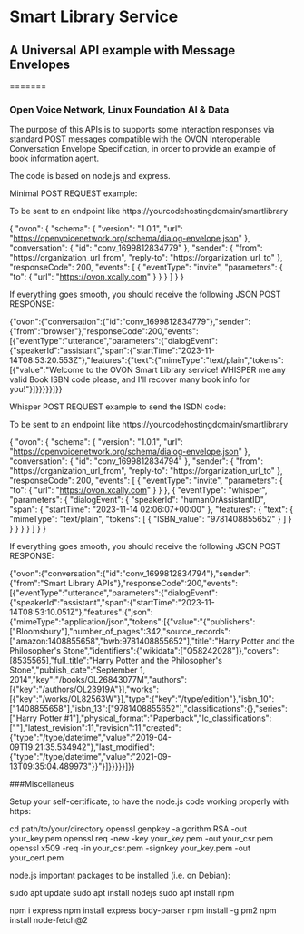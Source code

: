 # Smart Library Service
## A Universal API example with Message Envelopes
=======
### Open Voice Network, Linux Foundation AI & Data

The purpose of this APIs is to supports some interaction responses via standard POST messages compatible with the OVON Interoperable Conversation Envelope Specification, in order to provide an example of book information agent.

The code is based on node.js and express.

Minimal POST REQUEST example:

To be sent to an endpoint like https://yourcodehostingdomain/smartlibrary

{
  "ovon": {
    "schema": {
      "version": "1.0.1",
      "url": "https://openvoicenetwork.org/schema/dialog-envelope.json"
    },
    "conversation": {
      "id": "conv_1699812834779"
    },
    "sender": {
      "from": "https://organization_url_from",
      "reply-to": "https://organization_url_to"
    },
    "responseCode": 200,
    "events": [
      {
        "eventType": "invite",
        "parameters": {
          "to": {
            "url": "https://ovon.xcally.com"
          }
        }
      }
    ]
  }
}

If everything goes smooth, you should receive the following JSON POST RESPONSE:

{"ovon":{"conversation":{"id":"conv_1699812834779"},"sender":{"from":"browser"},"responseCode":200,"events":[{"eventType":"utterance","parameters":{"dialogEvent":{"speakerId":"assistant","span":{"startTime":"2023-11-14T08:53:20.553Z"},"features":{"text":{"mimeType":"text/plain","tokens":[{"value":"Welcome
to the OVON Smart Library service! WHISPER me any valid Book ISBN code please, and I'll recover many book info for
you!"}]}}}}}]}}


Whisper POST REQUEST example to send the ISDN code:

To be sent to an endpoint like https://yourcodehostingdomain/smartlibrary

{
    "ovon": {
      "schema": {
        "version": "1.0.1",
        "url": "https://openvoicenetwork.org/schema/dialog-envelope.json"
      },
      "conversation": {
        "id": "conv_1699812834794"
      },
      "sender": {
        "from": "https://organization_url_from",
        "reply-to": "https://organization_url_to"
      },
      "responseCode": 200,
      "events": [
        {
          "eventType": "invite",
          "parameters": {
            "to": {
              "url": "https://ovon.xcally.com"
            }
           }
         },
          {
          "eventType": "whisper",
            "parameters": {
              "dialogEvent": {
                "speakerId": "humanOrAssistantID",
                "span": { "startTime": "2023-11-14 02:06:07+00:00" },
                "features": {
                  "text": {
                    "mimeType": "text/plain",
                    "tokens": [ { "ISBN_value": "9781408855652" } ] 
                  }
                }
              }
            }
          }
      ]
    }
  }

If everything goes smooth, you should receive the following JSON POST RESPONSE:

{"ovon":{"conversation":{"id":"conv_1699812834794"},"sender":{"from":"Smart Library
APIs"},"responseCode":200,"events":[{"eventType":"utterance","parameters":{"dialogEvent":{"speakerId":"assistant","span":{"startTime":"2023-11-14T08:53:10.051Z"},"features":{"json":{"mimeType":"application/json","tokens":[{"value":"{\"publishers\":[\"Bloomsbury\"],\"number_of_pages\":342,\"source_records\":[\"amazon:1408855658\",\"bwb:9781408855652\"],\"title\":\"Harry
Potter and the Philosopher's
Stone\",\"identifiers\":{\"wikidata\":[\"Q58242028\"]},\"covers\":[8535565],\"full_title\":\"Harry Potter and the
Philosopher's Stone\",\"publish_date\":\"September 1,
2014\",\"key\":\"/books/OL26843077M\",\"authors\":[{\"key\":\"/authors/OL23919A\"}],\"works\":[{\"key\":\"/works/OL82563W\"}],\"type\":{\"key\":\"/type/edition\"},\"isbn_10\":[\"1408855658\"],\"isbn_13\":[\"9781408855652\"],\"classifications\":{},\"series\":[\"Harry
Potter
#1\"],\"physical_format\":\"Paperback\",\"lc_classifications\":[\"\"],\"latest_revision\":11,\"revision\":11,\"created\":{\"type\":\"/type/datetime\",\"value\":\"2019-04-09T19:21:35.534942\"},\"last_modified\":{\"type\":\"/type/datetime\",\"value\":\"2021-09-13T09:35:04.489973\"}}"}]}}}}}]}}

###Miscellaneus

Setup your self-certificate, to have the node.js code working properly with https:

cd path/to/your/directory
openssl genpkey -algorithm RSA -out your_key.pem
openssl req -new -key your_key.pem -out your_csr.pem
openssl x509 -req -in your_csr.pem -signkey your_key.pem -out your_cert.pem

node.js important packages to be installed (i.e. on Debian):

sudo apt update
sudo apt install nodejs
sudo apt install npm

npm i express
npm install express body-parser
npm install -g pm2
npm install node-fetch@2
